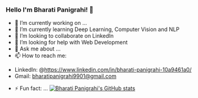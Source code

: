 ### Hello I'm Bharati Panigrahi! 👋

- 🔭 I’m currently working on ...
- 🌱 I’m currently learning Deep Learning, Computer Vision and NLP
- 👯 I’m looking to collaborate on LinkedIn
- 🤔 I’m looking for help with Web Development
- 💬 Ask me about ...
- 📫 How to reach me: 
* LinkedIn: @https://www.linkedin.com/in/bharati-panigrahi-10a9461a0/
* Gmail: bharatipanigrahi9901@gmail.com
- ⚡ Fun fact: ...
[![Bharati Panigrahi's GitHub stats](https://github-readme-stats.vercel.app/api?username=Bharati2301)](https://github.com/anuraghazra/github-readme-stats)

